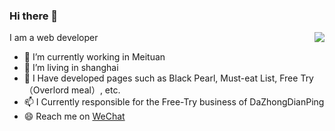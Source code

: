 ### Hi there 👋

<img align="right" src="https://github-readme-stats.vercel.app/api?username=SimonZhangITer&show_icons=true&icon_color=0366d6&text_color=24292e&bg_color=ffffff&hide_title=true" />

I am a web developer

- 🔭 I’m currently working in Meituan
- 🌱 I’m living in shanghai
- 🤔 I Have developed pages such as Black Pearl, Must-eat List, Free Try（Overlord meal）, etc.
- 📫 I Currently responsible for the Free-Try business of DaZhongDianPing
- 😄 Reach me on [WeChat](https://p1.meituan.net/ifepiclib/7746e4b63732d8fad8ace7b0a3eb52ab69735.jpg)

